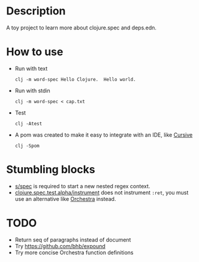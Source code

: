 # Description
A toy project to learn more about clojure.spec and deps.edn.

# How to use

- Run with text
  ```
  clj -m word-spec Hello Clojure.  Hello world.
  ```
- Run with stdin
  ```
  clj -m word-spec < cap.txt
  ```
- Test
  ```
  clj -Atest

  ```
- A pom was created to make it easy to integrate with an IDE, like [Cursive](https://github.com/cursive-ide/cursive/issues/1910)
  ```
  clj -Spom
  ```

# Stumbling blocks

- [s/spec](https://clojure.github.io/spec.alpha/clojure.spec.alpha-api.html#clojure.spec.alpha/spec) is required to start a new nested regex context.
- [clojure.spec.test.alpha/instrument](https://clojure.github.io/spec.alpha/clojure.spec.test.alpha-api.html#clojure.spec.test.alpha/instrument) does not instrument `:ret`, you must use an alternative like [Orchestra](https://github.com/jeaye/orchestra) instead.

# TODO
- Return seq of paragraphs instead of document
- Try https://github.com/bhb/expound
- Try more concise Orchestra function definitions
